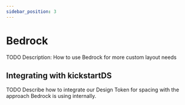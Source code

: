 ```yaml
---
sidebar_position: 3
---
```


# Bedrock

TODO Description: How to use Bedrock for more custom layout needs

## Integrating with kickstartDS

TODO Describe how to integrate our Design Token for spacing with the approach Bedrock is using internally.
